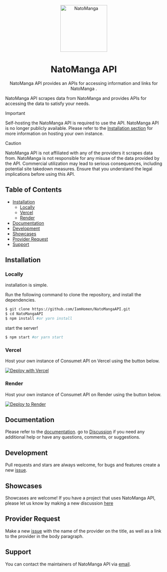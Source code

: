 <p align="center">
  <a href="https://docs-natomanga-api.vercel.app/" target="_blank">
    <img alt="NatoManga" src="https://natomangaapi.onrender.com/proxy-image?url=https://www.natomanga.com/images/logo-manganato.webp" width="150">
  </a>
</p>

<h1 align="center">
  NatoManga API
</h1>
<p align="center">
  NatoManga API provides an APIs for accessing information and links for NatoManga .
</p>

NatoManga API scrapes data from NatoManga and provides APIs for accessing the data to satisfy your needs.

> [!IMPORTANT]
> Self-hosting the NatoManga API is required to use the API. NatoManga API is no longer publicly available. Please refer to the [Installation section](#installation) for more information on hosting your own instance.

> [!CAUTION]
> NatoManga API is not affiliated with any of the providers it scrapes data from. NatoManga is not responsible for any misuse of the data provided by the API. Commercial utilization may lead to serious consequences, including potential site takedown measures. Ensure that you understand the legal implications before using this API.

<h2> Table of Contents </h2>

- [Installation](#installation)
  - [Locally](#locally)
  - [Vercel](#vercel)
  - [Render](#render)
- [Documentation](#documentation)
- [Development](#development)
- [Showcases](#showcases)
- [Provider Request](#provider-request)
- [Support](#support)

## Installation
### Locally
installation is simple.

Run the following command to clone the repository, and install the dependencies.

```sh
$ git clone https://github.com/IamHomen/NatoMangaAPI.git
$ cd NatoMangaAPI
$ npm install #or yarn install
```

start the server!

```sh
$ npm start #or yarn start
```

### Vercel
Host your own instance of Consumet API on Vercel using the button below.

[![Deploy with Vercel](https://vercel.com/button)](https://vercel.com/new/clone?repository-url=https://github.com/IamHomen/NatoMangaAPI)

### Render
Host your own instance of Consumet API on Render using the button below.

[![Deploy to Render](https://render.com/images/deploy-to-render-button.svg)](https://render.com/deploy?repo=https://github.com/IamHomen/NatoMangaAPI)

## Documentation
Please refer to the [documentation](https://docs-natomanga-api.vercel.app/). go to [Discussion](https://github.com/IamHomen/NatoMangaAPI/discussions) if you need any additional help or have any questions, comments, or suggestions.

## Development
Pull requests and stars are always welcome, for bugs and features create a new [issue](https://github.com/IamHomen/NatoMangaAPI/issues).

## Showcases
Showcases are welcome! If you have a project that uses NatoManga API, please let us know by making a new discussion [here](https://github.com/IamHomen/NatoMangaAPI/discussions/categories/show-and-tell)

## Provider Request
Make a new [issue](https://github.com/IamHomen/NatoMangaAPI/issues/new?assignees=&labels=provider+request&template=provider-request.yml) with the name of the provider on the title, as well as a link to the provider in the body paragraph.

## Support
You can contact the maintainers of NatoManga API via [email](mailto:homen0.00001@gmail.com).
